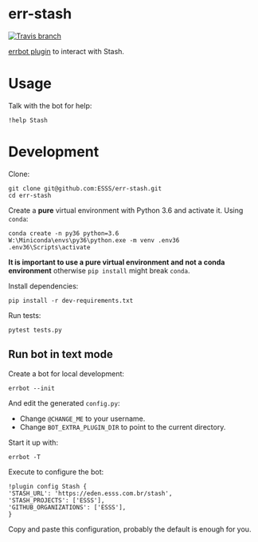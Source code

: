 # err-stash

[![Travis branch](https://img.shields.io/travis/ESSS/err-stash/master.svg)](https://travis-ci.org/ESSS/err-stash/)

[errbot plugin](http://errbot.io/en/latest/) to interact with Stash.

# Usage

Talk with the bot for help:

```
!help Stash
```

# Development

Clone:

```
git clone git@github.com:ESSS/err-stash.git
cd err-stash
```

Create a **pure** virtual environment with Python 3.6 and activate it. Using `conda`:

```
conda create -n py36 python=3.6
W:\Miniconda\envs\py36\python.exe -m venv .env36
.env36\Scripts\activate
```

**It is important to use a pure virtual environment and not a conda environment** otherwise
`pip install` might break `conda`.

Install dependencies:

```
pip install -r dev-requirements.txt
```

Run tests:

```
pytest tests.py
```

## Run bot in text mode

Create a bot for local development:

```
errbot --init
```

And edit the generated `config.py`:

* Change `@CHANGE_ME` to your username.
* Change `BOT_EXTRA_PLUGIN_DIR` to point to the current directory.

Start it up with:

```
errbot -T
```

Execute to configure the bot:

```
!plugin config Stash {
'STASH_URL': 'https://eden.esss.com.br/stash',
'STASH_PROJECTS': ['ESSS'],
'GITHUB_ORGANIZATIONS': ['ESSS'],
}
```

Copy and paste this configuration, probably the default is enough for you.
